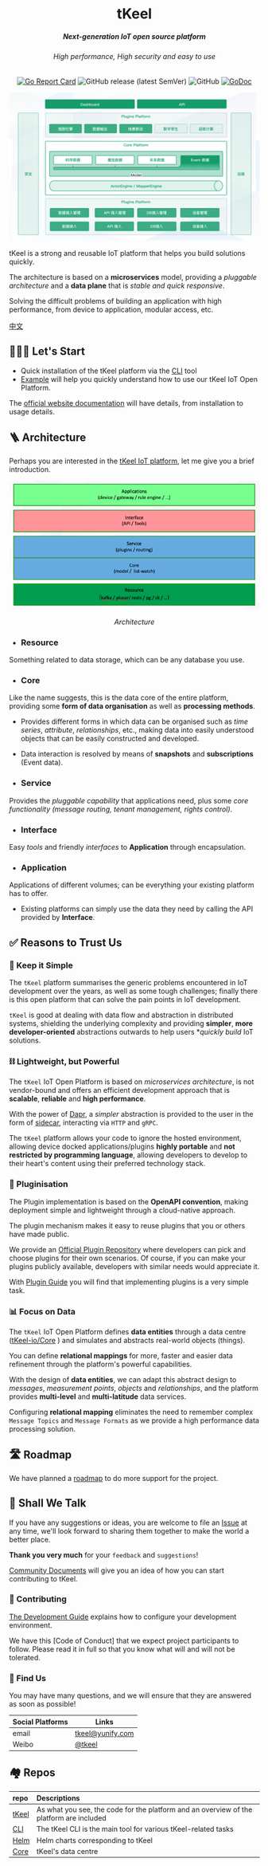 <h1 align="center"> tKeel</h1>
<h5 align="center"> Next-generation IoT open source platform </h5>
<h6 align="center"> High performance, High security and easy to use </h6> 
<div align="center">


[![Go Report Card](https://goreportcard.com/badge/github.com/tkeel-io/tkeel)](https://goreportcard.com/report/github.com/tkeel-io/tkeel)
![GitHub release (latest SemVer)](https://img.shields.io/github/v/release/tkeel-io/tkeel)
![GitHub](https://img.shields.io/github/license/tkeel-io/tkeel?style=plastic)
[![GoDoc](https://godoc.org/github.com/tkeel-io/tkeel?status.png)](http://godoc.org/github.com/tkeel-io/tkeel)
</div>

<div align="center">

![img.png](docs/images/img/system.png)
</div>

tKeel is a strong and reusable IoT platform that helps you build solutions quickly.

The architecture is based on a **microservices** model, providing a *pluggable architecture* and a **data plane** that is *stable and quick responsive*.

Solving the difficult problems of building an application with high performance, from device to application, modular access, etc.

[中文](README_zh.md)

## 🏃🏻‍♀️ Let's Start

* Quick installation of the tKeel platform via the [CLI](https://github.com/tkeel-io/cli#) tool
* [Example](https://github.com/tkeel-io/tkeel/tree/main/example) will help you quickly understand how to use our tKeel IoT Open Platform.

The [official website documentation]() will have details, from installation to usage details.


## 🪜 Architecture

Perhaps you are interested in the [tKeel IoT platform](), let me give you a brief introduction.

<div align="center">

![img.png](docs/images/img/layer.png)


<i data-selectable-paragraph="">Architecture</i>

</div>

- ### **Resource**
Something related to data storage, which can be any database you use.
- ### **Core**
Like the name suggests, this is the data core of the entire platform, providing some **form of data organisation** as well as **processing methods**.
- Provides different forms in which data can be organised such as *time series*, _attribute_, *relationships*, etc., making data into easily understood objects that can be easily constructed and developed.
- Data interaction is resolved by means of **snapshots** and **subscriptions** (Event data).

- ### **Service**
Provides the *pluggable capability* that applications need, plus some *core functionality (message routing, tenant management, rights control)*.
- ### **Interface**
Easy *tools* and friendly *interfaces* to **Application** through encapsulation.
- ### **Application**
Applications of different volumes; can be everything your existing platform has to offer.
- Existing platforms can simply use the data they need by calling the API provided by **Interface**.

## ✅ Reasons to Trust Us

### 🥛 Keep it Simple

The `tKeel` platform summarises the generic problems encountered in IoT development over the years, as well as some tough challenges; finally there is this open platform that can solve the pain points in IoT development.

`tKeel` is good at dealing with data flow and abstraction in distributed systems, shielding the underlying complexity and providing **simpler**, **more developer-oriented** abstractions outwards to help users **quickly build* IoT solutions.

### ⛓️ Lightweight, but Powerful

The `tKeel` IoT Open Platform is based on *microservices architecture*, is not vendor-bound and offers an efficient development approach that is **scalable**, **reliable** and **high performance**.

With the power of [Dapr](https://dapr.io), a *simpler* abstraction is provided to the user in the form of [sidecar](https://docs.dapr.io/concepts/dapr-services/sidecar/), interacting via `HTTP` and `gRPC`.

The `tKeel` platform allows your code to ignore the hosted environment, allowing device docked applications/plugins **highly portable** and **not restricted by programming language**, allowing developers to develop to their heart's content using their preferred technology stack.

### 🔌 Pluginisation

The Plugin implementation is based on the **OpenAPI convention**, making deployment simple and lightweight through a cloud-native approach.

The plugin mechanism makes it easy to reuse plugins that you or others have made public.

We provide an [Official Plugin Repository]() where developers can pick and choose plugins for their own scenarios. Of course, if you can make your plugins publicly available, developers with similar needs would appreciate it.

With [Plugin Guide]() you will find that implementing plugins is a very simple task.

### 📊 Focus on Data

The `tKeel` IoT Open Platform defines **data entities** through a data centre ([tKeel-io/Core](https://github.com/tkeel-io/core ) ) and simulates and abstracts real-world objects (things).

You can define **relational mappings** for more, faster and easier data refinement through the platform's powerful capabilities.

With the design of **data entities**, we can adapt this abstract design to *messages*, _measurement points_, *objects* and *relationships*, and the platform provides **multi-level** and **multi-latitude** data services.

Configuring **relational mapping** eliminates the need to remember complex `Message Topics` and `Message Formats` as we provide a high performance data processing solution.

## 🛣️ Roadmap

We have planned a [roadmap](https://github.com/tkeel-io/tkeel/issues/30)  to do more support for the project.

## 💬 Shall We Talk

If you have any suggestions or ideas, you are welcome to file an [Issue](https://github.com/tkeel-io/keel/issues ) at any time, we'll look forward to sharing them together to make the world a better place.

**Thank you very much** for your `feedback` and `suggestions`!

[Community Documents](docs/development/README.md) will give you an idea of how you can start contributing to tKeel.

### 🙌 Contributing

[The Development Guide](docs/development/developing-tkeel.md) explains how to configure your development environment.

We have this [Code of Conduct] that we expect project participants to follow. Please read it in full so that you know what will and will not be tolerated.

### 🌟 Find Us

You may have many questions, and we will ensure that they are answered as soon as possible!

| Social Platforms | Links |
|:---|----|
|email| tkeel@yunify.com|
|Weibo| [@tkeel]()|

## 🏘️ Repos

| repo | Descriptions |
|:-----|:------------|
| [tKeel](https://github.com/tkeel-io/tkeel) | As what you see, the code for the platform and an overview of the platform are included|
| [CLI](https://github.com/tkeel-io/cli) | The tKeel CLI is the main tool for various tKeel-related tasks |
| [Helm](https://github.com/tkeel-io/helm-charts) | Helm charts corresponding to tKeel |
| [Core](https://github.com/tkeel-io/core) |  tKeel's data centre |


